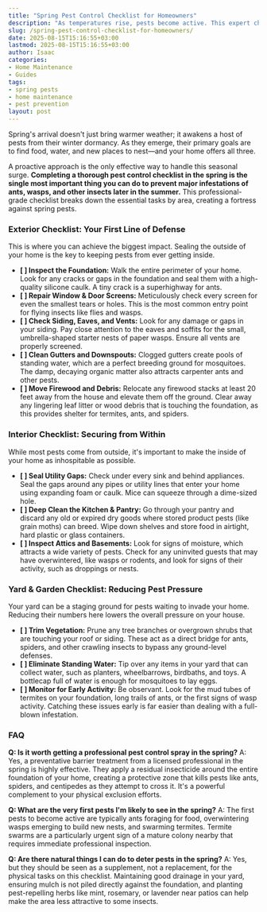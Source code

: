 ```yaml
---
title: "Spring Pest Control Checklist for Homeowners"
description: "As temperatures rise, pests become active. This expert checklist outlines the essential preventative tasks for your home's exterior, interior, and yard to stop spring pests."
slug: /spring-pest-control-checklist-for-homeowners/
date: 2025-08-15T15:16:55+03:00
lastmod: 2025-08-15T15:16:55+03:00
author: Isaac
categories:
- Home Maintenance
- Guides
tags:
- spring pests
- home maintenance
- pest prevention
layout: post
---
```

Spring's arrival doesn't just bring warmer weather; it awakens a host of pests from their winter dormancy. As they emerge, their primary goals are to find food, water, and new places to nest—and your home offers all three.

A proactive approach is the only effective way to handle this seasonal surge. **Completing a thorough pest control checklist in the spring is the single most important thing you can do to prevent major infestations of ants, wasps, and other insects later in the summer.** This professional-grade checklist breaks down the essential tasks by area, creating a fortress against spring pests.

### Exterior Checklist: Your First Line of Defense

This is where you can achieve the biggest impact. Sealing the outside of your home is the key to keeping pests from ever getting inside.

*   **[ ] Inspect the Foundation:** Walk the entire perimeter of your home. Look for any cracks or gaps in the foundation and seal them with a high-quality silicone caulk. A tiny crack is a superhighway for ants.
*   **[ ] Repair Window & Door Screens:** Meticulously check every screen for even the smallest tears or holes. This is the most common entry point for flying insects like flies and wasps.
*   **[ ] Check Siding, Eaves, and Vents:** Look for any damage or gaps in your siding. Pay close attention to the eaves and soffits for the small, umbrella-shaped starter nests of paper wasps. Ensure all vents are properly screened.
*   **[ ] Clean Gutters and Downspouts:** Clogged gutters create pools of standing water, which are a perfect breeding ground for mosquitoes. The damp, decaying organic matter also attracts carpenter ants and other pests.
*   **[ ] Move Firewood and Debris:** Relocate any firewood stacks at least 20 feet away from the house and elevate them off the ground. Clear away any lingering leaf litter or wood debris that is touching the foundation, as this provides shelter for termites, ants, and spiders.

### Interior Checklist: Securing from Within

While most pests come from outside, it's important to make the inside of your home as inhospitable as possible.

*   **[ ] Seal Utility Gaps:** Check under every sink and behind appliances. Seal the gaps around any pipes or utility lines that enter your home using expanding foam or caulk. Mice can squeeze through a dime-sized hole.
*   **[ ] Deep Clean the Kitchen & Pantry:** Go through your pantry and discard any old or expired dry goods where stored product pests (like grain moths) can breed. Wipe down shelves and store food in airtight, hard plastic or glass containers.
*   **[ ] Inspect Attics and Basements:** Look for signs of moisture, which attracts a wide variety of pests. Check for any uninvited guests that may have overwintered, like wasps or rodents, and look for signs of their activity, such as droppings or nests.

### Yard & Garden Checklist: Reducing Pest Pressure

Your yard can be a staging ground for pests waiting to invade your home. Reducing their numbers here lowers the overall pressure on your house.

*   **[ ] Trim Vegetation:** Prune any tree branches or overgrown shrubs that are touching your roof or siding. These act as a direct bridge for ants, spiders, and other crawling insects to bypass any ground-level defenses.
*   **[ ] Eliminate Standing Water:** Tip over any items in your yard that can collect water, such as planters, wheelbarrows, birdbaths, and toys. A bottlecap full of water is enough for mosquitoes to lay eggs.
*   **[ ] Monitor for Early Activity:** Be observant. Look for the mud tubes of termites on your foundation, long trails of ants, or the first signs of wasp activity. Catching these issues early is far easier than dealing with a full-blown infestation.

### FAQ

**Q: Is it worth getting a professional pest control spray in the spring?**
A: Yes, a preventative barrier treatment from a licensed professional in the spring is highly effective. They apply a residual insecticide around the entire foundation of your home, creating a protective zone that kills pests like ants, spiders, and centipedes as they attempt to cross it. It's a powerful complement to your physical exclusion efforts.

**Q: What are the very first pests I'm likely to see in the spring?**
A: The first pests to become active are typically ants foraging for food, overwintering wasps emerging to build new nests, and swarming termites. Termite swarms are a particularly urgent sign of a mature colony nearby that requires immediate professional inspection.

**Q: Are there natural things I can do to deter pests in the spring?**
A: Yes, but they should be seen as a supplement, not a replacement, for the physical tasks on this checklist. Maintaining good drainage in your yard, ensuring mulch is not piled directly against the foundation, and planting pest-repelling herbs like mint, rosemary, or lavender near patios can help make the area less attractive to some insects.
